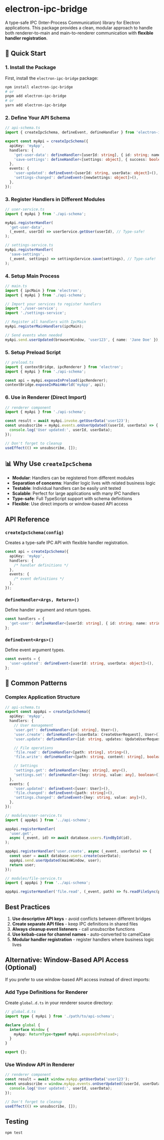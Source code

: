# electron-ipc-bridge

A type-safe IPC (Inter-Process Communication) library for Electron applications. This package provides a clean, modular approach to handle both renderer-to-main and main-to-renderer communication with **flexible handler registration**.

## 🚀 Quick Start

### 1. Install the Package

First, install the `electron-ipc-bridge` package:

```bash
npm install electron-ipc-bridge
# or
pnpm add electron-ipc-bridge
# or
yarn add electron-ipc-bridge
```

### 2. Define Your API Schema

```typescript
// api-schema.ts
import { createIpcSchema, defineEvent, defineHandler } from 'electron-ipc-bridge';

export const myApi = createIpcSchema({
  apiKey: 'myApp',
  handlers: {
    'get-user-data': defineHandler<[userId: string], { id: string; name: string }>(),
    'save-settings': defineHandler<[settings: object], { success: boolean }>(),
  },
  events: {
    'user-updated': defineEvent<[userId: string, userData: object]>(),
    'settings-changed': defineEvent<[newSettings: object]>(),
  },
});
```

### 3. Register Handlers in Different Modules

```typescript
// user-service.ts
import { myApi } from './api-schema';

myApi.registerHandler(
  'get-user-data',
  (_event, userId) => userService.getUser(userId), // Type-safe!
);

// settings-service.ts
myApi.registerHandler(
  'save-settings',
  (_event, settings) => settingsService.save(settings), // Type-safe!
);
```

### 4. Setup Main Process

```typescript
// main.ts
import { ipcMain } from 'electron';
import { myApi } from './api-schema';

// Import your services to register handlers
import './user-service';
import './settings-service';

// Register all handlers with IpcMain
myApi.registerMainHandlers(ipcMain);

// Send events when needed
myApi.send.userUpdated(browserWindow, 'user123', { name: 'Jane Doe' });
```

### 5. Setup Preload Script

```typescript
// preload.ts
import { contextBridge, ipcRenderer } from 'electron';
import { myApi } from './api-schema';

const api = myApi.exposeInPreload(ipcRenderer);
contextBridge.exposeInMainWorld('myApp', api);
```

### 6. Use in Renderer (Direct Import)

```typescript
// renderer component
import { myApi } from './api-schema';

const result = await myApi.invoke.getUserData('user123');
const unsubscribe = myApi.events.onUserUpdated((userId, userData) => {
  console.log('User updated:', userId, userData);
});

// Don't forget to cleanup
useEffect(() => unsubscribe, []);
```

## 📊 **Why Use `createIpcSchema`**

- **Modular**: Handlers can be registered from different modules
- **Separation of concerns**: Handler logic lives with related business logic
- **Testable**: Individual handlers can be easily unit tested
- **Scalable**: Perfect for large applications with many IPC handlers
- **Type-safe**: Full TypeScript support with schema definitions
- **Flexible**: Use direct imports or window-based API access

## API Reference

### `createIpcSchema(config)`

Creates a type-safe IPC API with flexible handler registration.

```typescript
const api = createIpcSchema({
  apiKey: 'myApp',
  handlers: {
    /* handler definitions */
  },
  events: {
    /* event definitions */
  },
});
```

### `defineHandler<Args, Return>()`

Define handler argument and return types.

```typescript
const handlers = {
  'get-user': defineHandler<[userId: string], { id: string; name: string }>(),
};
```

### `defineEvent<Args>()`

Define event argument types.

```typescript
const events = {
  'user-updated': defineEvent<[userId: string, userData: object]>(),
};
```

## 📝 Common Patterns

### Complex Application Structure

```typescript
// api-schema.ts
export const appApi = createIpcSchema({
  apiKey: 'myApp',
  handlers: {
    // User management
    'user.get': defineHandler<[id: string], User>(),
    'user.create': defineHandler<[userData: CreateUserRequest], User>(),
    'user.update': defineHandler<[id: string, updates: UpdateUserRequest], User>(),

    // File operations
    'file.read': defineHandler<[path: string], string>(),
    'file.write': defineHandler<[path: string, content: string], boolean>(),

    // Settings
    'settings.get': defineHandler<[key: string], any>(),
    'settings.set': defineHandler<[key: string, value: any], boolean>(),
  },
  events: {
    'user.updated': defineEvent<[user: User]>(),
    'file.changed': defineEvent<[path: string]>(),
    'settings.changed': defineEvent<[key: string, value: any]>(),
  },
});
```

```typescript
// modules/user-service.ts
import { appApi } from '../api-schema';

appApi.registerHandler(
  'user.get',
  async (_event, id) => await database.users.findById(id),
);

appApi.registerHandler('user.create', async (_event, userData) => {
  const user = await database.users.create(userData);
  appApi.send.userUpdated(mainWindow, user);
  return user;
});
```

```typescript
// modules/file-service.ts
import { appApi } from '../api-schema';

appApi.registerHandler('file.read', (_event, path) => fs.readFileSync(path, 'utf8'));
```

## Best Practices

1. **Use descriptive API keys** - avoid conflicts between different bridges
2. **Create separate API files** - keep IPC definitions in shared files
3. **Always cleanup event listeners** - call unsubscribe functions
4. **Use kebab-case for channel names** - auto-converted to camelCase
5. **Modular handler registration** - register handlers where business logic lives

## Alternative: Window-Based API Access (Optional)

If you prefer to use window-based API access instead of direct imports:

### Add Type Definitions for Renderer

Create `global.d.ts` in your renderer source directory:

```typescript
// global.d.ts
import type { myApi } from './path/to/api-schema';

declare global {
  interface Window {
    myApp: ReturnType<typeof myApi.exposeInPreload>;
  }
}

export {};
```

### Use Window API in Renderer

```typescript
// renderer component
const result = await window.myApp.getUserData('user123');
const unsubscribe = window.myApp.events.onUserUpdated((userId, userData) => {
  console.log('User updated:', userId, userData);
});

// Don't forget to cleanup
useEffect(() => unsubscribe, []);
```

## Testing

```bash
npm test
```
